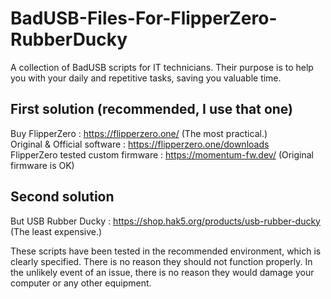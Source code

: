 # BadUSB-Files-For-FlipperZero-RubberDucky
A collection of BadUSB scripts for IT technicians. Their purpose is to help you with your daily and repetitive tasks, saving you valuable time.

## First solution (recommended, I use that one)
Buy FlipperZero : https://flipperzero.one/ (The most practical.)  
Original & Official software : https://flipperzero.one/downloads  
FlipperZero tested custom firmware : https://momentum-fw.dev/ (Original firmware is OK)  

## Second solution
But USB Rubber Ducky : https://shop.hak5.org/products/usb-rubber-ducky (The least expensive.)  

These scripts have been tested in the recommended environment, which is clearly specified. There is no reason they should not function properly. In the unlikely event of an issue, there is no reason they would damage your computer or any other equipment.
